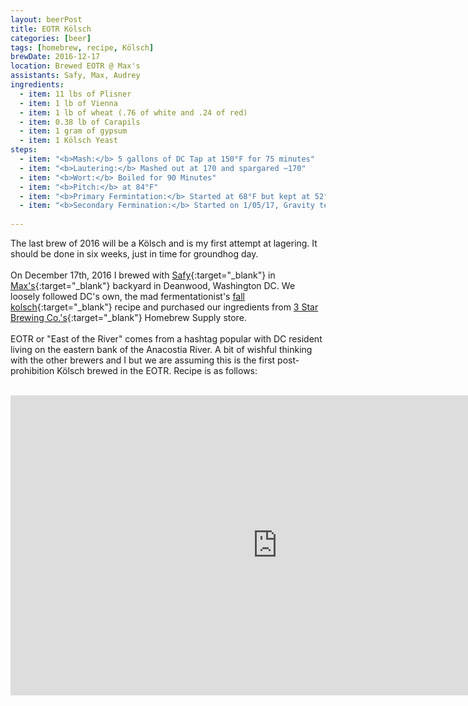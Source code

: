 ```yaml
---
layout: beerPost
title: EOTR Kölsch
categories: [beer]
tags: [homebrew, recipe, Kölsch]
brewDate: 2016-12-17
location: Brewed EOTR @ Max's
assistants: Safy, Max, Audrey
ingredients: 
  - item: 11 lbs of Plisner
  - item: 1 lb of Vienna
  - item: 1 lb of wheat (.76 of white and .24 of red)
  - item: 0.38 lb of Carapils
  - item: 1 gram of gypsum
  - item: 1 Kölsch Yeast
steps:
  - item: "<b>Mash:</b> 5 gallons of DC Tap at 150°F for 75 minutes"
  - item: "<b>Lautering:</b> Mashed out at 170 and spargared ~170"
  - item: "<b>Wort:</b> Boiled for 90 Minutes"
  - item: "<b>Pitch:</b> at 84°F"
  - item: "<b>Primary Fermintation:</b> Started at 68°F but kept at 52°F"
  - item: "<b>Secondary Fermination:</b> Started on 1/05/17, Gravity temperature adjusted to 1.017"
  
---
```


The last brew of 2016 will be a Kölsch and is my first attempt at lagering.  It should be done in six weeks, just in time for groundhog day.
<br>
<br>
On December 17th, 2016 I brewed with [Safy](https://twitter.com/_cloudbuster){:target="_blank"} in [Max's](http://richmanmax.com/){:target="_blank"} backyard in Deanwood, Washington DC.  We loosely followed DC's own, the mad fermentationist's [fall kolsch](http://www.themadfermentationist.com/2010/09/fall-kolsch-recipe.html){:target="_blank"} recipe and  purchased our ingredients from [3 Star Brewing Co.'s](http://3starsbrewing.com/){:target="_blank"} Homebrew Supply store.
<br>
<br>
EOTR or "East of the River" comes from a hashtag popular with DC resident living on the eastern bank of the Anacostia River.  A bit of wishful thinking with the other brewers and I but we are assuming this is the first post-prohibition Kölsch brewed in the EOTR.  Recipe is as follows:
<br>
<br>
<iframe width="854" height="480" src="https://www.youtube.com/embed/tqIDmf91_h8" frameborder="0" allowfullscreen></iframe>